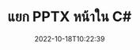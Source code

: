 ---
############################# Static ############################
layout: "auto-gen-merger"
date: 2022-10-18T10:22:39
draft: false
otherformats: vdx vsdm vsdx vssm vssx vstm vstx vsx vtx xlam xls xlsb xlsm xlsx xlt xltm

############################# Head ############################
head_title: "แยก PPTX หน้าใน C#"
head_description: "แยกหน้าอย่างรวดเร็วจากไฟล์ PPTX ใน C# บันทึกเอกสารใหม่ที่มีหน้าที่เลือกโดยใช้ API การรวมเอกสาร"

############################# Header ############################
title: "แยก PPTX หน้าใน C#"
description: "แยก PPTX หน้าด้วยโค้ด .NET สองสามบรรทัด"
bg_image: "https://cms.admin.containerize.com/templates/aspose/App_Themes/V3/images/bg/header1.png"
bg_overlay: false
button:
    enable: true
    icon: "fas fa-arrow-down"
    label: "ดาวน์โหลด ทดลองใช้ฟรี"
    link: "https://downloads.groupdocs.com/merger/net"

############################# SubMenu ############################
submenu:
    enable: true

    left:
        img_alt: "GroupDocs.Merger for .NET"
        image: "https://cms.admin.containerize.com/templates/groupdocs/images/product-logos/90x90-noborder/groupdocs-merger-net.png"
        product: "GroupDocs.Merger"
        platform: ".NET"

    middle:
        button:

            # button loop
            - link: "https://apireference.groupdocs.com/merger/net"
              text: "การอ้างอิง API"

            # button loop
            - link: "https://github.com/groupdocs-merger"
              text: "ตัวอย่างโค้ด"

            # button loop
            - link: "https://products.groupdocs.app/merger/family"
              text: "การสาธิตสด"

            # button loop
            - link: "https://purchase.groupdocs.com/pricing/merger/net"
              text: "ราคา"

    right:
        link_download: "https://downloads.groupdocs.com/merger"
        link_learn: "https://docs.groupdocs.com/merger/net"
        link_buy: "https://purchase.groupdocs.com"

############################# About ############################
about:
    enable: true
    title: "เกี่ยวกับ GroupDocs.Merger for .NET API"
    content: |
        [GroupDocs.Merger for .NET](/th/merger/net/) นำเสนอวิธีการง่ายๆ ในการผสานและแยกระหว่างรูปแบบเอกสารที่หลากหลาย รวมถึง PDF, Microsoft Office (Word, Excel, PowerPoint) , OneNote), OpenDocument, HTML, รูปภาพ และอื่นๆ อีกมากมายภายในแอปพลิเคชัน .NET ด้วยการเพิ่มโค้ดเพียงไม่กี่บรรทัด ดำเนินการเอกสารหลายอย่าง เช่น ย้าย ลบ หมุน สลับ แยก หรือเปลี่ยนการวางแนวของหน้าภายในเอกสาร API การรวมเอกสารยังรองรับการแสดงตัวอย่างหน้าเอกสารเป็นรูปภาพเพื่อวิเคราะห์โครงสร้างเอกสาร การจัดรูปแบบ และเนื้อหาบนหน้า
        
        GroupDocs.Merger API เป็นตัวเลือกที่เหมาะสมสำหรับโซลูชันองค์กรที่ต้องการคุณสมบัติการแยกไฟล์หน้า API เหล่านี้ได้รับการสนับสนุนอย่างดีบนระบบปฏิบัติการและแพลตฟอร์มหลักทั้งหมด รวมทั้ง .NET Framework, .NET Standard, .NET Core, Mono

############################# Steps ############################
steps:
    enable: true
    title_left: "แยกหน้าไฟล์ PPTX ใน .NET"
    content_left: |
        [GroupDocs.Merger for .NET](/th/merger/net/) ทำให้นักพัฒนา C# แยกหน้าที่ต้องการจากไฟล์ PPTX ได้อย่างง่ายดายและบันทึกเป็น ไฟล์ใหม่ที่มีหน้าที่เลือกโดยทำตามขั้นตอนง่ายๆ ไม่กี่ขั้นตอน
        
        * เริ่มต้น **ExtractOptions** ด้วยหมายเลขหน้าที่ควรปรากฏในเอกสารผลลัพธ์
        * สร้างอินสแตนซ์ใหม่ของ **การควบรวมกิจการ** และส่งผ่านเส้นทางเอกสารต้นทางเป็นพารามิเตอร์ตัวสร้าง
        * เรียก **ExtractPages** และส่งออบเจ็กต์ **ExtractOptions**
        * โทร **บันทึก** และระบุเส้นทางของไฟล์เพื่อบันทึกเอกสารผลลัพธ์

    title_right: "ความต้องการของระบบ"
    content_right: |
        GroupDocs.Merger for .NET APIs ได้รับการสนับสนุนบนแพลตฟอร์มและระบบปฏิบัติการหลักทั้งหมด ก่อนดำเนินการโค้ดด้านล่าง โปรดตรวจสอบให้แน่ใจว่าคุณได้ติดตั้งข้อกำหนดเบื้องต้นต่อไปนี้ไว้ในระบบของคุณแล้ว

        * ระบบปฏิบัติการ: Microsoft Windows, Linux, MacOS
        * สภาพแวดล้อมการพัฒนา: Visual Studio, Xamarin, MonoDevelop
        * กรอบงาน: .NET Framework, .NET Standard, .NET Core, Mono
        * ดาวน์โหลด GroupDocs.Merger for .NET เวอร์ชันล่าสุดจาก [NuGet](https://www.nuget.org/packages/groupdocs.merger)
         
    code: |
     {{% merger/additional-styles %}}
     {{< merger/code-merger title="วิธีแยกหน้าไฟล์ PPTX โดยใช้โค้ดตัวอย่าง C#">}}

        ```csharp    
        // แยกไฟล์หน้า PPTX โดยใช้ GroupDocs.Merger API
        // เริ่มต้นคลาส ExtractOptions ด้วยหมายเลขหน้าที่เลือก
        ExtractOptions extractOptions = new ExtractOptions(new int[] { 2, 5 });

        // ยกตัวอย่างการควบรวมกิจการด้วยการป้อนข้อมูล PPTX เอกสาร
        using (Merger merger = new Merger("input.pptx"))
          {
            // เรียกเมธอด ExtractPages และส่งออบเจ็กต์ ExtractOptions ไปที่มัน
            merger.ExtractPages(extractOptions);
    
            // วิธีการบันทึกการโทรเพื่อบันทึกเอกสารส่งออกด้วยหน้าที่แยกออกมา
            merger.Save("output.pptx");
          }
        ```
     {{< /merger/code-merger >}}

############################# Demos ############################
demos:
    enable: true
    title: "การสาธิตสด - แยก PPTX หน้าออนไลน์"
    content: |
       แตกไฟล์ PPTX หน้าไฟล์ทันทีโดยไปที่เว็บไซต์ [GroupDocs.Merger Live Demos](https://products.groupdocs.app/splitter/extract-pages/pptx)
       การสาธิตสดมีประโยชน์ดังต่อไปนี้
        
############################# About Formats ############################
about_formats:
    enable: true

############################# More Formats ############################
more_formats:
    enable: true
    title: "แยกหน้าจากรูปแบบเอกสารอื่น"
    content: |
        .NET การควบรวมเอกสารและ API แยกสำหรับรูปแบบไฟล์และรูปภาพ แยกรูปแบบไฟล์ยอดนิยมบางรูปแบบตามที่ระบุไว้ด้านล่าง

############################# Back to top ###############################
back_to_top:
    enable: true
---